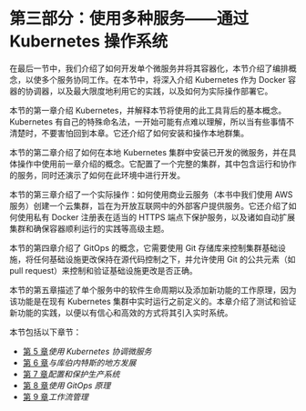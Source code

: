# 第三部分：使用多种服务——通过 Kubernetes 操作系统

在最后一节中，我们介绍了如何开发单个微服务并将其容器化，本节介绍了编排概念，以使多个服务协同工作。在本节中，将深入介绍 Kubernetes 作为 Docker 容器的协调器，以及最大限度地利用它的实践，以及如何为实际操作部署它。

本节的第一章介绍 Kubernetes，并解释本节将使用的此工具背后的基本概念。Kubernetes 有自己的特殊命名法，一开始可能有点难以理解，所以当有些事情不清楚时，不要害怕回到本章。它还介绍了如何安装和操作本地群集。

本节的第二章介绍了如何在本地 Kubernetes 集群中安装已开发的微服务，并在具体操作中使用前一章介绍的概念。它配置了一个完整的集群，其中包含运行和协作的服务，同时还演示了如何在此环境中进行开发。

本节的第三章介绍了一个实际操作：如何使用商业云服务（本书中我们使用 AWS 服务）创建一个云集群，旨在为开放互联网中的外部客户提供服务。它还介绍了如何使用私有 Docker 注册表在适当的 HTTPS 端点下保护服务，以及诸如自动扩展集群和确保容器顺利运行的实践等高级主题。

本节的第四章介绍了 GitOps 的概念，它需要使用 Git 存储库来控制集群基础设施，将任何基础设施更改保持在源代码控制之下，并允许使用 Git 的公共元素（如 pull request）来控制和验证基础设施更改是否正确。

本节的第五章描述了单个服务中的软件生命周期以及添加新功能的工作原理，因为该功能是在现有 Kubernetes 集群中实时运行之前定义的。本章介绍了测试和验证新功能的实践，以便以有信心和高效的方式将其引入实时系统。

本节包括以下章节：

*   [第 5 章](05.html)*使用 Kubernetes 协调微服务*
*   [第 6 章](06.html)*与库伯内特斯的地方发展*
*   [第 7 章](07.html)*配置和保护生产系统*
*   [第 8 章](08.html)*使用 GitOps 原理*
*   [第 9 章](09.html)*工作流管理*
